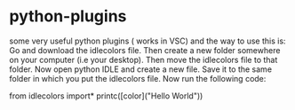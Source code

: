 # python-plugins
some very useful python plugins ( works in VSC) and the way to use this is:
 Go and download the idlecolors file. Then create a new folder somewhere on your computer (i.e your desktop). Then move the idlecolors file to that folder. Now open python IDLE and create a new file. Save it to the same folder in which you put the idlecolors file.
 Now run the following code:
 
 from idlecolors import*
printc([color]("Hello World"))


